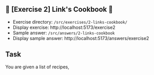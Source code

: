 ## 🥘 [Exercise 2] Link's Cookbook 🍎
- Exercise directory: `/src/exercises/2-links-cookbook/`
- Display exercise: http://localhost:5173/exercise2
- Sample answer: `/src/answers/2-links-cookbook`
- Display sample answer: http://localhost:5173/answers/exercise2

## Task
You are given a list of recipes,

